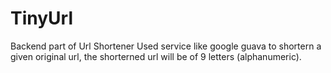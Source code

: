 # TinyUrl
Backend part of Url  Shortener
Used service like google guava to shortern a given original url, the shorterned url will be of 9 letters (alphanumeric).
